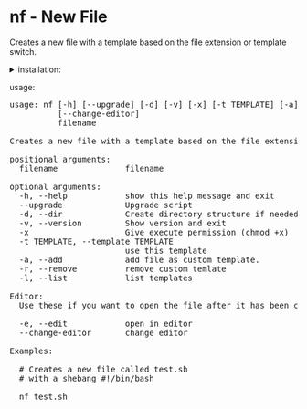 # nf - New File

Creates a new file with a template based on the file extension or template switch.



<details>
<summary>installation:</summary>
<br/>
user only

```
curl -s https://raw.githubusercontent.com/evantaur/nf/main/nf > ~/.local/bin/nf && \
chmod +x ~/.local/bin/nf
```


global
```
sudo sh -c 'curl -L https://raw.githubusercontent.com/evantaur/nf/main/nf \
> /usr/local/bin/nf && chmod +x /usr/local/bin/nf'
```
</details>


usage:

<pre>
usage: nf [-h] [--upgrade] [-d] [-v] [-x] [-t TEMPLATE] [-a] [-r] [-l] [-e]
          [--change-editor]
          filename

Creates a new file with a template based on the file extension or template switch

positional arguments:
  filename              filename

optional arguments:
  -h, --help            show this help message and exit
  --upgrade             Upgrade script
  -d, --dir             Create directory structure if needed
  -v, --version         Show version and exit
  -x                    Give execute permission (chmod +x)
  -t TEMPLATE, --template TEMPLATE
                        use this template
  -a, --add             add file as custom template.
  -r, --remove          remove custom temlate
  -l, --list            list templates

Editor:
  Use these if you want to open the file after it has been created

  -e, --edit            open in editor
  --change-editor       change editor

Examples:

  # Creates a new file called test.sh
  # with a shebang #!/bin/bash

  nf test.sh

</pre>